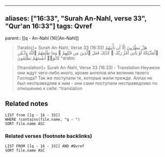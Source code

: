
---
aliases: ["16:33", "Surah An-Nahl, verse 33", "Qur'an 16:33"]
tags: Qvref
---

parent:: [[q - An-Nahl (16)|An-Nahl]]

> [!arabic]+ Surah An-Nahl, Verse 33 (16:33)
> <span class="quran-arabic">هَلْ يَنظُرُونَ إِلَّآ أَن تَأْتِيَهُمُ ٱلْمَلَـٰٓئِكَةُ أَوْ يَأْتِىَ أَمْرُ رَبِّكَ ۚ كَذَٰلِكَ فَعَلَ ٱلَّذِينَ مِن قَبْلِهِمْ ۚ وَمَا ظَلَمَهُمُ ٱللَّهُ وَلَـٰكِن كَانُوٓا۟ أَنفُسَهُمْ يَظْلِمُونَ</span>
^arabic

> [!translation]+ Surah An-Nahl, Verse 33 (16:33) - Translation
> Неужели они ждут чего-либо иного, кроме ангелов или веления твоего Господа? Так же поступали те, которые жили прежде. Аллах не был несправедлив к ним - они сами поступали несправедливо по отношению к себе.
^translation



## Related notes
```dataview
LIST from [[q - 16 - 33]]
WHERE !contains(file.name, "q - ")
SORT file.name ASC
```

### Related verses (footnote backlinks)
```dataview
LIST FROM [[q - 16 - 33]] AND #Qvref
SORT file.name ASC
```

